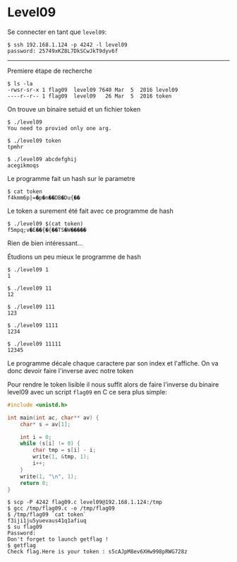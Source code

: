 # Level09

Se connecter en tant que `level09`:

    $ ssh 192.168.1.124 -p 4242 -l level09
    password: 25749xKZ8L7DkSCwJkT9dyv6f

---

Premiere étape de recherche

    $ ls -la
    -rwsr-sr-x 1 flag09  level09 7640 Mar  5  2016 level09
    ----r--r-- 1 flag09  level09   26 Mar  5  2016 token

On trouve un binaire setuid et un fichier token

    $ ./level09
    You need to provied only one arg.

    $ ./level09 token
    tpmhr

    $ ./level09 abcdefghij
    acegikmoqs

Le programme fait un hash sur le parametre

    $ cat token
    f4kmm6p|=�p�n��DB�Du{��

Le token a surement été fait avec ce programme de hash

    $ ./level09 $(cat token)
    f5mpq;v�E��{�{��TS�W�����

Rien de bien intéressant...

Étudions un peu mieux le programme de hash

    $ ./level09 1
    1

    $ ./level09 11
    12

    $ ./level09 111
    123

    $ ./level09 1111
    1234

    $ ./level09 11111
    12345

Le programme décale chaque caractere par son index et l'affiche. On va donc devoir faire l'inverse avec notre token

Pour rendre le token lisible il nous suffit alors de faire l'inverse du binaire level09 avec un script `flag09` en C ce sera plus simple:

```c
#include <unistd.h>

int main(int ac, char** av) {
	char* s = av[1];

	int i = 0;
	while (s[i] != 0) {
		char tmp = s[i] - i;
		write(1, &tmp, 1);
		i++;
	}
	write(1, "\n", 1);
	return 0;
}
```

    $ scp -P 4242 flag09.c level09@192.168.1.124:/tmp
    $ gcc /tmp/flag09.c -o /tmp/flag09
    $ /tmp/flag09 `cat token`
    f3iji1ju5yuevaus41q1afiuq
    $ su flag09
    Password:
    Don't forget to launch getflag !
    $ getflag
    Check flag.Here is your token : s5cAJpM8ev6XHw998pRWG728z
